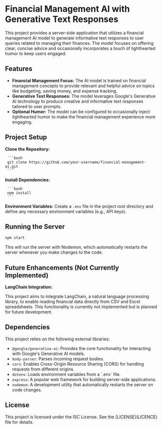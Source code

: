 <body>
  <h1>Financial Management AI with Generative Text Responses</h1>

  <p>This project provides a server-side application that utilizes a financial management AI model to generate informative text responses to user queries related to managing their finances. The model focuses on offering clear, concise advice and occasionally incorporates a touch of lighthearted humor to keep users engaged.</p>

  <h2>Features</h2>
  <ul>
    <li><strong>Financial Management Focus:</strong> The AI model is trained on financial management concepts to provide relevant and helpful advice on topics like budgeting, saving money, and expense tracking.</li>
    <li><strong>Generative Text Responses:</strong> The model leverages Google's Generative AI technology to produce creative and informative text responses tailored to user prompts.</li>
    <li><strong>Optional Humor:</strong> The model can be configured to occasionally inject lighthearted humor to make the financial management experience more engaging.</li>
  </ul>

  <h2>Project Setup</h2>

**Clone the Repository:**

     ```bash 
     git clone https://github.com/your-username/financial-management-ai.git
     ```
    
**Install Dependencies:** 

     ```bash 
     npm install
     ``` 
**Environment Variables:** Create a `.env` file in the project root directory and define any necessary environment variables (e.g., API keys).
  

  <h2>Running the Server</h2>

  ```bash
  npm start
  ```
  <p>This will run the server with Nodemon, which automatically restarts the server whenever you make changes to the code.</p>

  <h2>Future Enhancements (Not Currently Implemented)</h2>

**LangChain Integration:** 
<p>This project aims to integrate LangChain, a natural language processing library, to enable reading financial data directly from CSV and Excel spreadsheets. This functionality is currently not implemented but is planned for future development.</p>

  <h2>Dependencies</h2>
  <p>This project relies on the following external libraries:</p>
  <ul>
    <li><code>@google/generative-ai</code>: Provides the core functionality for interacting with Google's Generative AI models.</li>
    <li><code>body-parser</code>: Parses incoming request bodies.</li>
    <li><code>cors</code>: Enables Cross-Origin Resource Sharing (CORS) for handling requests from different origins.</li>
    <li><code>dotenv</code>: Loads environment variables from a `.env` file.</li>
    <li><code>express</code>: A popular web framework for building server-side applications.</li>
    <li><code>nodemon</code>: A development utility that automatically restarts the server on code changes.</li>
  </ul>

  <h2>License</h2>
  <p>This project is licensed under the ISC License. See the [LICENSE](LICENCE) file for details.</p>

</body>

